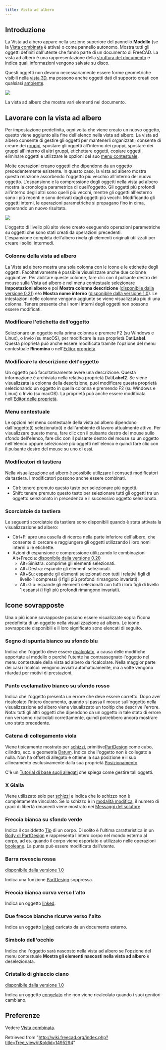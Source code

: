 ```yaml
---
title: Vista ad albero
---
```

## Introduzione

La Vista ad albero appare nella sezione superiore del pannello **Modello** (se la [Vista combinata](/Combo_view/it "Combo view/it") è attiva) o come pannello autonomo. Mostra tutti gli oggetti definiti dall'utente che fanno parte di un documento di FreeCAD. La vista ad albero è una rappresentazione della [struttura del documento](/Document_structure/it "Document structure/it") e indica quali informazioni vengono salvate su disco.

Questi oggetti non devono necessariamente essere forme geometriche visibili nella [vista 3D](/3D_view/it "3D view/it"), ma possono anche oggetti dati di supporto creati con qualsiasi [ambiente](/Workbenches/it "Workbenches/it").

![](/images/FreeCAD_Tree_view.png)

La vista ad albero che mostra vari elementi nel documento.

## Lavorare con la vista ad albero

Per impostazione predefinita, ogni volta che viene creato un nuovo oggetto, questo viene aggiunto alla fine dell'elenco nella vista ad albero. La vista ad albero consente di gestire gli oggetti per mantenerli organizzati; consente di creare dei [gruppi](/Std_Group/it "Std Group/it"), spostare gli oggetti all'interno dei gruppi, spostare dei gruppi all'interno di altri gruppi, etichettare oggetti, copiare oggetti, eliminare oggetti e utilizzare le opzioni del suo [menu contestuale](#Menu_contestuale).

Molte operazioni creano oggetti che dipendono da un oggetto precedentemente esistente. In questo caso, la vista ad albero mostra questa relazione assorbendo l'oggetto più vecchio all'interno del nuovo oggetto. L'espansione e la compressione degli oggetti nella vista ad albero mostra la cronologia parametrica di quell'oggetto. Gli oggetti più profondi all'interno degli altri sono quelli più vecchi, mentre gli oggetti all'esterno sono i più recenti e sono derivati dagli oggetti più vecchi. Modificando gli oggetti interni, le operazioni parametriche si propagano fino in cima, generando un nuovo risultato.

![](/images/FreeCAD_Tree_view_parametric_history.png)

L'oggetto di livello più alto viene creato eseguendo operazioni parametriche su oggetti che sono stati creati da operazioni precedenti.  
L'espansione completa dell'albero rivela gli elementi originali utilizzati per creare i solidi intermedi.

### Colonne della vista ad albero

La Vista ad albero mostra una sola colonna con le icone e le etichette degli oggetti. Facoltativamente è possibile visualizzare anche due colonne aggiuntive. Per abilitare queste colonne, fare clic con il pulsante destro del mouse sulla Vista ad albero e nel menu contestuale selezionare **Impostazioni albero** e poi **Mostra colonna descrizione** ([disponibile dalla versione 0.21](/Release_notes_0.21/it "Release notes 0.21/it")) e/o **Mostra nome interno** ([disponibile dalla versione 1.0](/Release_notes_1.0/it "Release notes 1.0/it")). Le intestazioni delle colonne vengono aggiunte se viene visualizzata più di una colonna. Tenere presente che i nomi interni degli oggetti non possono essere modificati.

### Modificare l'etichetta dell'oggetto

Selezionare un oggetto nella prima colonna e premere F2 (su Windows e Linux), o Invio (su macOS), per modificare la sua proprietà Dati**Label**. Questa proprietà può anche essere modificata tramite l'opzione del menu contestuale **Rinomina** o nell'[Editor proprietà](/Property_editor/it "Property editor/it").

### Modificare la descrizione dell'oggetto

Un oggetto può facoltativamente avere una descrizione. Questa informazione è archiviata nella relativa proprietà Dati**Label2**. Se viene visualizzata la colonna della descrizione, puoi modificare questa proprietà selezionando un oggetto in quella colonna e premendo F2 (su Windows e Linux) o Invio (su macOS). La proprietà può anche essere modificata nell'[Editor delle proprietà](/Property_editor/it "Property editor/it").

### Menu contestuale

Le opzioni nel menu contestuale della vista ad albero dipendono dall'oggetto(i) selezionato(i) e dall'ambiente di lavoro attualmente attivo. Per visualizzare questo menu, fare clic con il pulsante destro del mouse sullo sfondo dell'elenco, fare clic con il pulsante destro del mouse su un oggetto nell'elenco oppure selezionare più oggetti nell'elenco e quindi fare clic con il pulsante destro del mouse su uno di essi.

### Modificatori di tastiera

Nella visualizzazione ad albero è possibile utilizzare i consueti modificatori da tastiera. I modificatori possono anche essere combinati.

* Ctrl: tenere premuto questo tasto per selezionare più oggetti.
* Shift: tenere premuto questo tasto per selezionare tutti gli oggetti tra un oggetto selezionato in precedenza e il successivo oggetto selezionato.

### Scorciatoie da tastiera

Le seguenti scorciatoie da tastiera sono disponibili quando è stata attivata la visualizzazione ad albero:

* Ctrl+F: apre una casella di ricerca nella parte inferiore dell'albero, che consente di cercare e raggiungere gli oggetti utilizzando i loro nomi interni o le etichette.
* Azioni di espansione e compressione utilizzando le combinazioni Alt+Freccia: [disponibile dalla versione 0.20](/Release_notes_0.20/it "Release notes 0.20/it")
  + Alt+Sinistra: comprime gli elementi selezionati.
  + Alt+Destra: espande gli elementi selezionati.
  + Alt+Su: espande gli elementi selezionati con tutti i relativi figli di livello 1 compressi (i figli più profondi rimangono invariati).
  + Alt+Giù: espande gli elementi selezionati con tutti i loro figli di livello 1 espansi (i figli più profondi rimangono invariati).

## Icone sovrapposte

Una o più icone sovrapposte possono essere visualizzate sopra l'icona predefinita di un oggetto nella visualizzazione ad albero. Le icone sovrapposte disponibili e il loro significato sono elencati di seguito.

### Segno di spunta bianco su sfondo blu

Indica che l'oggetto deve essere [ricalcolato](/Std_Refresh/it "Std Refresh/it"), a causa delle modifiche apportate al modello o perché l'utente ha contrassegnato l'oggetto nel menu contestuale della vista ad albero da ricalcolare. Nella maggior parte dei casi i ricalcoli vengono avviati automaticamente, ma a volte vengono ritardati per motivi di prestazioni.

### Punto esclamativo bianco su sfondo rosso

Indica che l'oggetto presenta un errore che deve essere corretto. Dopo aver ricalcolato l'intero documento, quando si passa il mouse sull'oggetto nella visualizzazione ad albero viene visualizzato un tooltip che descrive l'errore. Nota: tutti gli altri oggetti che dipendono da un oggetto in tale stato di errore non verranno ricalcolati correttamente, quindi potrebbero ancora mostrare uno stato precedente.

### Catena di collegamento viola

Viene tipicamente mostrato per [schizzi](/Sketch/it "Sketch/it"), primitive[PartDesign](/PartDesign_Workbench/it "PartDesign Workbench/it") come cubo, cilindro, ecc. e geometria [Datum](/Datum/it "Datum/it"). Indica che l'oggetto non è collegato a nulla. Non ha offset di allegato e ottiene la sua posizione e il suo allineamento esclusivamente dalla sua proprietà [Posizionamento](/Placement/it "Placement/it").

C'è un [Tutorial di base sugli allegati](/Basic_Attachment_Tutorial/it "Basic Attachment Tutorial/it") che spiega come gestire tali oggetti.

### X Gialla

Viene utilizzato solo per [schizzi](/Sketch/it "Sketch/it") e indica che lo schizzo non è completamente vincolato. Se lo schizzo è in [modalità modifica](/Sketcher_EditSketch/it "Sketcher EditSketch/it"), il numero di gradi di libertà rimanenti viene mostrato nei [Messaggi del solutore](/Sketcher_Dialog/it#Messaggi_del_solutore "Sketcher Dialog/it").

### Freccia bianca su sfondo verde

Indica il cosiddetto [Tip](/PartDesign_Body/it#Tip "PartDesign Body/it") di un corpo. Di solito è l'ultima caratteristica in un [Body di PartDesign](/PartDesign_Body/it "PartDesign Body/it") e rappresenta l'intero corpo nel mondo esterno al corpo, ad es. quando il corpo viene esportato o utilizzato nelle operazioni [booleane](/Part_Boolean/it "Part Boolean/it"). La punta può essere modificata dall'utente.

### Barra rovescia rossa

[disponibile dalla versione 1.0](/Release_notes_1.0/it "Release notes 1.0/it")

Indica una funzione [PartDesign](/PartDesign_Workbench/it "PartDesign Workbench/it") soppressa.

### Freccia bianca curva verso l'alto

Indica un oggetto [linked](/Std_LinkMake/it "Std LinkMake/it").

### Due frecce bianche ricurve verso l'alto

Indica un oggetto [linked](/Std_LinkMake/it "Std LinkMake/it") caricato da un documento esterno.

### Simbolo dell'occhio

Indica che l'oggetto sarà nascosto nella vista ad albero se l'opzione del menu contestuale **Mostra gli elementi nascosti nella vista ad albero** è deselezionata.

### Cristallo di ghiaccio ciano

[disponibile dalla versione 1.0](/Release_notes_1.0/it "Release notes 1.0/it")

Indica un oggetto [congelato](/Std_ToggleFreeze/it "Std ToggleFreeze/it") che non viene ricalcolato quando i suoi genitori cambiano.

## Preferenze

Vedere [Vista combinata](/Combo_view/it#Preferenze "Combo view/it").

Retrieved from "<http://wiki.freecad.org/index.php?title=Tree_view/it&oldid=1495294>"